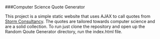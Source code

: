 ###Computer Science Quote Generator

This project is a simple static website that uses AJAX to call quotes from [Storm Consultancy](http://quotes.stormconsultancy.co.uk/).
The quotes are tailored towards computer science and are a solid collection. To run just clone the repository and open up the Random Qoute Generator 
directory, run the index.html file.

